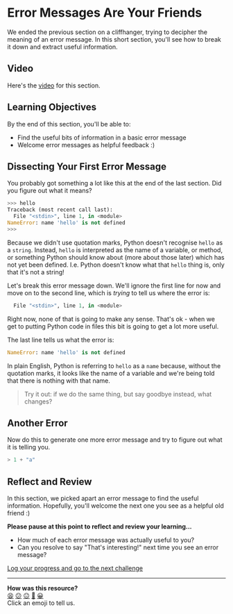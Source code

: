 # Error Messages Are Your Friends

We ended the previous section on a cliffhanger, trying to decipher the meaning of an error message. In this short section, you'll see how to break it down and extract useful information.

## Video

Here's the [video](<!-- OMITTED -->) for this section.
## Learning Objectives

By the end of this section, you'll be able to:

- Find the useful bits of information in a basic error message
- Welcome error messages as helpful feedback :)

## Dissecting Your First Error Message

You probably got something a lot like this at the end of the last section. Did you figure out what it means?

```python
>>> hello
Traceback (most recent call last):
  File "<stdin>", line 1, in <module>
NameError: name 'hello' is not defined
>>> 
```

Because we didn't use quotation marks, Python doesn't recognise `hello` as a `string`. Instead, `hello` is interpreted as the name of a variable, or method, or something Python should know about (more about those later) which has not yet been defined. I.e. Python doesn't know what that `hello` thing is, only that it's not a string!

Let's break this error message down. We'll ignore the first line for now and move on to the second line, which is _trying_ to tell us where the error is:

```python
  File "<stdin>", line 1, in <module>
```

Right now, none of that is going to make any sense. That's ok - when we get to putting Python code in files this bit is going to get a lot more useful.

The last line tells us what the error is:

```python
NameError: name 'hello' is not defined
```

In plain English, Python is referring to `hello` as a `name` because, without the quotation marks, it looks like the name of a variable and we're being told that there is nothing with that name.

> Try it out: if we do the same thing, but say goodbye instead, what changes?

## Another Error

Now do this to generate one more error message and try to figure out what it is telling you.

```python
> 1 + "a"
```
## Reflect and Review

In this section, we picked apart an error message to find the useful information. Hopefully, you'll welcome the next one you see as a helpful old friend :)

**Please pause at this point to reflect and review your learning...**

- How much of each error message was actually useful to you?
- Can you resolve to say "That's interesting!" next time you see an error message?


[Log your progress and go to the next challenge](https://makers-event-logger.herokuapp.com/?event=02_error_messages.md&repository=makersacademy%2Fpython_foundations&redirect=chapter1%2F03_functions.md)

<!-- BEGIN GENERATED SECTION DO NOT EDIT -->

---

**How was this resource?**  
[😫](https://airtable.com/shrUJ3t7KLMqVRFKR?prefill_Repository=makersacademy%2Fpython_foundations&prefill_File=chapter1%2F02_error_messages.md&prefill_Sentiment=😫) [😕](https://airtable.com/shrUJ3t7KLMqVRFKR?prefill_Repository=makersacademy%2Fpython_foundations&prefill_File=chapter1%2F02_error_messages.md&prefill_Sentiment=😕) [😐](https://airtable.com/shrUJ3t7KLMqVRFKR?prefill_Repository=makersacademy%2Fpython_foundations&prefill_File=chapter1%2F02_error_messages.md&prefill_Sentiment=😐) [🙂](https://airtable.com/shrUJ3t7KLMqVRFKR?prefill_Repository=makersacademy%2Fpython_foundations&prefill_File=chapter1%2F02_error_messages.md&prefill_Sentiment=🙂) [😀](https://airtable.com/shrUJ3t7KLMqVRFKR?prefill_Repository=makersacademy%2Fpython_foundations&prefill_File=chapter1%2F02_error_messages.md&prefill_Sentiment=😀)  
Click an emoji to tell us.

<!-- END GENERATED SECTION DO NOT EDIT -->
